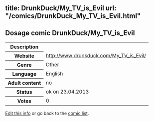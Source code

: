 title: DrunkDuck/My_TV_is_Evil
url: "/comics/DrunkDuck_My_TV_is_Evil.html"
---
Dosage comic DrunkDuck/My_TV_is_Evil
-----------------------------------------

<table class="comicinfo">
<tr>
<th>Description</th><td></td>
</tr>
<tr>
<th>Website</th><td><a href="http://www.drunkduck.com/My_TV_is_Evil/">http://www.drunkduck.com/My_TV_is_Evil/</a></td>
</tr>
<tr>
<th>Genre</th><td>Other</td>
</tr>
<tr>
<th>Language</th><td>English</td>
</tr>
<tr>
<th>Adult content</th><td>no</td>
</tr>
<tr>
<th>Status</th><td>ok on 23.04.2013</td>
</tr>
<tr>
<th>Votes</th><td>0</div></td>
</tr>
</table>

[Edit this info](/comics/DrunkDuck_My_TV_is_Evil_edit.html) or go back to the [comic list](../comic-index.html).
